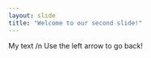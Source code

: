 ```yaml
---
layout: slide
title: "Welcome to our second slide!"
---
```

My text /n
Use the left arrow to go back!
